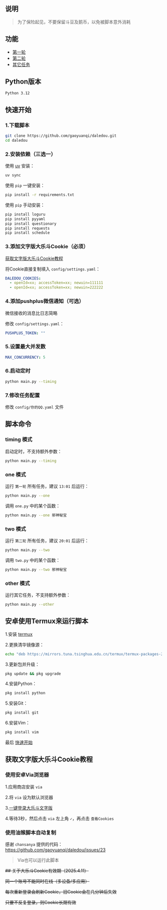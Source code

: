 ## 说明

> 为了保险起见，不要保留斗豆及鹅币，以免被脚本意外消耗


## 功能

- [第一轮](https://www.gaoyuanqi.cn/python-daledou/?highlight=%E5%A4%A7%E4%B9%90%E6%96%97#%E7%AC%AC%E4%B8%80%E8%BD%AE)
- [第二轮](https://www.gaoyuanqi.cn/python-daledou/?highlight=%E5%A4%A7%E4%B9%90%E6%96%97#%E7%AC%AC%E4%BA%8C%E8%BD%AE)
- [其它任务](https://www.gaoyuanqi.cn/python-daledou/?highlight=%E5%A4%A7%E4%B9%90%E6%96%97#%E5%85%B6%E5%AE%83%E4%BB%BB%E5%8A%A1)


## Python版本

```
Python 3.12
```


## 快速开始

### 1.下载脚本
```sh
git clone https://github.com/gaoyuanqi/daledou.git
cd daledou
```

### 2.安装依赖（三选一）

使用 [uv](https://hellowac.github.io/uv-zh-cn/) 安装：
```sh
uv sync
```

使用 `pip` 一键安装：
```sh
pip install -r requirements.txt
```

使用 `pip` 手动安装：
```sh
pip install loguru
pip install pyyaml
pip install questionary
pip install requests
pip install schedule
```

### 3.添加文字版大乐斗Cookie（必须）

[获取文字版大乐斗Cookie教程](#获取文字版大乐斗cookie教程)

将Cookie直接复制填入 `config/settings.yaml`：
```yaml
DALEDOU_COOKIES:
  - openId=xx; accessToken=xx; newuin=111111
  - openId=xx; accessToken=xx; newuin=222222
```

### 4.添加pushplus微信通知（可选）

微信接收的消息比日志简略

修改 `config/settings.yaml`：
```yaml
PUSHPLUS_TOKEN: ""
```

### 5.设置最大并发数

```yaml
MAX_CONCURRENCY: 5
```

### 6.启动定时

```sh
python main.py --timing
```

### 7.修改任务配置

修改 `config/你的QQ.yaml` 文件


## 脚本命令

### timing 模式

启动定时，不支持额外参数：
```sh
python main.py --timing
```

### one 模式

运行 `第一轮` 所有任务，建议 `13:01` 后运行：
```sh
python main.py --one
```

调用 `one.py` 中的某个函数：
```sh
python main.py --one 邪神秘宝
```

### two 模式

运行 `第二轮` 所有任务，建议 `20:01` 后运行：
```sh
python main.py --two
```

调用 `two.py` 中的某个函数：
```sh
python main.py --two 邪神秘宝
```

### other 模式

运行其它任务，不支持额外参数：
```sh
python main.py --other
```

## 安卓使用Termux来运行脚本

1.安装 [termux](https://github.com/termux/termux-app/releases)

2.更换清华镜像源：
```sh
echo "deb https://mirrors.tuna.tsinghua.edu.cn/termux/termux-packages-24 stable main" > $PREFIX/etc/apt/sources.list
```

3.更新包并升级：
```sh
pkg update && pkg upgrade
```

4.安装Python：
```sh
pkg install python
```

5.安装Git：
```sh
pkg install git
```

6.安装Vim：
```sh
pkg install vim
```

最后 [快速开始](#快速开始)


## 获取文字版大乐斗Cookie教程

### 使用安卓Via浏览器

1.应用商店安装 `via`

2.将 `via` 设为默认浏览器

3.[一键登录大乐斗文字版](https://dld.qzapp.z.qq.com/qpet/cgi-bin/phonepk?cmd=index&channel=0)

4.等待3秒，然后点击 `via` 左上角 `✓`，再点击 `查看Cookies`

### 使用油猴脚本自动复制

感谢 `chansanya` 提供的代码：https://github.com/gaoyuanqi/daledou/issues/23

> Via也可以运行此脚本


~~## 关于大乐斗Cookie有效期（2025.4.11）~~

~~同一个账号不能同时在线（多设备/多应用）~~

~~每次重新登录会刷新Cookie，旧Cookie会在几分钟后失效~~

~~只要不反复登录，则Cookie长期有效~~
